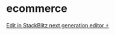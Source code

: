 # ecommerce

[Edit in StackBlitz next generation editor ⚡️](https://stackblitz.com/~/github.com/notarealcoders/ecommerce)